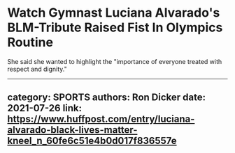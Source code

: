 # Watch Gymnast Luciana Alvarado's BLM-Tribute Raised Fist In Olympics Routine

She said she wanted to highlight the "importance of everyone treated with respect and dignity."

---
category: SPORTS
authors: Ron Dicker
date: 2021-07-26
link: https://www.huffpost.com/entry/luciana-alvarado-black-lives-matter-kneel_n_60fe6c51e4b0d017f836557e
---
